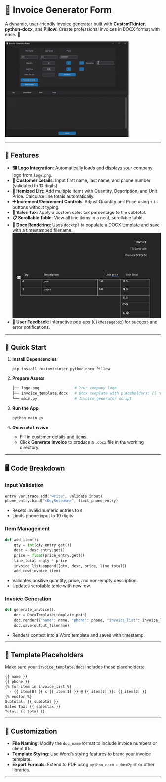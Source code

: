 # 🧾 Invoice Generator Form

A dynamic, user-friendly invoice generator built with **CustomTkinter**, **python-docx**, and **Pillow**! Create professional invoices in DOCX format with ease. 🎉

![Demo Application](demo.gif)

---

## 🌟 Features

- **🖼️ Logo Integration**: Automatically loads and displays your company logo from `logo.png`.
- **👤 Customer Details**: Input first name, last name, and phone number (validated to 10 digits).
- **🔢 Itemized List**: Add multiple items with Quantity, Description, and Unit Price. Calculate line totals automatically.
- **➕ Increment/Decrement Controls**: Adjust Quantity and Price using `+` / `-` buttons without typing.
- **📜 Sales Tax**: Apply a custom sales tax percentage to the subtotal.
- **📋 Scrollable Table**: View all line items in a neat, scrollable table.
- **📝 Docx Rendering**: Uses `docxtpl` to populate a DOCX template and save with a timestamped filename.
![Document output](demo.png)
- **🔔 User Feedback**: Interactive pop-ups (`CTkMessagebox`) for success and error notifications.

---

## 🚀 Quick Start

1. **Install Dependencies**
   ```bash
   pip install customtkinter python-docx Pillow
   ```

2. **Prepare Assets**
   ```bash
   ├── logo.png                # Your company logo
   ├── invoice_template.docx   # Docx template with placeholders: {{ name }}, {{ phone }}, {{ invoice_list }}, {{ subtotal }}, {{ salestax }}, {{ total }}
   └── main.py                 # Invoice generator script
   ```

3. **Run the App**
   ```bash
   python main.py
   ```

4. **Generate Invoice**
   - Fill in customer details and items.
   - Click **Generate Invoice** to produce a `.docx` file in the working directory.

---

## 🖥️ Code Breakdown

### Input Validation
```python
entry_var.trace_add("write", validate_input)
phone_entry.bind("<KeyRelease>", limit_phone_entry)
```
- Resets invalid numeric entries to `0`.
- Limits phone input to 10 digits.

### Item Management
```python
def add_item():
    qty = int(qty_entry.get())
    desc = desc_entry.get()
    price = float(price_entry.get())
    line_total = qty * price
    invoice_list.append([qty, desc, price, line_total])
    add_row(invoice_item)
```
- Validates positive quantity, price, and non-empty description.
- Updates scrollable table with new row.

### Invoice Generation
```python
def generate_invoice():
    doc = DocxTemplate(template_path)
    doc.render({"name": name, "phone": phone, "invoice_list": invoice_list, "subtotal": subtotal, "salestax": tax_str, "total": total})
    doc.save(output_filename)
```
- Renders context into a Word template and saves with timestamp.

---

## 🎨 Template Placeholders
Make sure your `invoice_template.docx` includes these placeholders:  
```
{{ name }}
{{ phone }}
{% for item in invoice_list %}
  - {{ item[0] }} x {{ item[1] }} @ {{ item[2] }}: {{ item[3] }}
{% endfor %}
Subtotal: {{ subtotal }}
Sales Tax: {{ salestax }}
Total: {{ total }}
```

---

## 🌱 Customization

- **File Naming**: Modify the `doc_name` format to include invoice numbers or client IDs.
- **Template Styling**: Use Word’s styling features to brand your invoice template.
- **Export Formats**: Extend to PDF using `python-docx` + `docx2pdf` or other libraries.

---
